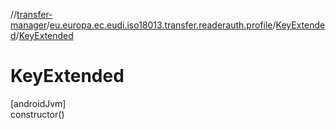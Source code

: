 //[transfer-manager](../../../index.md)/[eu.europa.ec.eudi.iso18013.transfer.readerauth.profile](../index.md)/[KeyExtended](index.md)/[KeyExtended](-key-extended.md)

# KeyExtended

[androidJvm]\
constructor()
